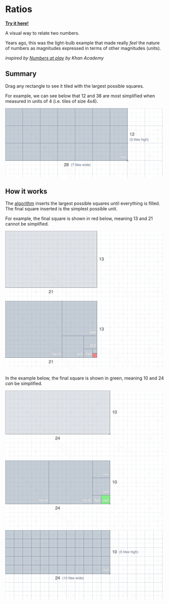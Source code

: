 # Ratios

__[Try it here!](http://shaunlebron.github.io/ratios)__

A visual way to relate two numbers.

Years ago, this was the light-bulb example that made really _feel_ the nature of
numbers as magnitudes expressed in terms of other magnitudes (units).

_inspired by [Numbers at play] by Khan Academy_

[Numbers at play]:https://www.khanacademy.org/research/reports/cantor
[Euclidean algorithm]:https://en.wikipedia.org/wiki/Euclidean_algorithm

## Summary

Drag any rectangle to see it tiled with the largest possible squares.

For example, we can see below that 12 and 38 are most simplified when measured
in units of 4 (i.e. tiles of size 4x4).

<img src="screens/noncoprime-static.png" width="500">

## How it works

The [algorithm][Euclidean algorithm] inserts the largest possible squares until
everything is filled. The final square inserted is the simplest possible unit.

For example, the final square is shown in red below, meaning 13 and 21 cannot be simplified.

<img src="screens/coprime-start.png" width="500">

<img src="screens/coprime.png" width="500">

In the example below, the final square is shown in green, meaning 10 and 24 _can_ be simplified.

<img src="screens/noncoprime-start.png" width="500">

<img src="screens/noncoprime.png" width="500">

<img src="screens/noncoprime-end.png" width="500">
